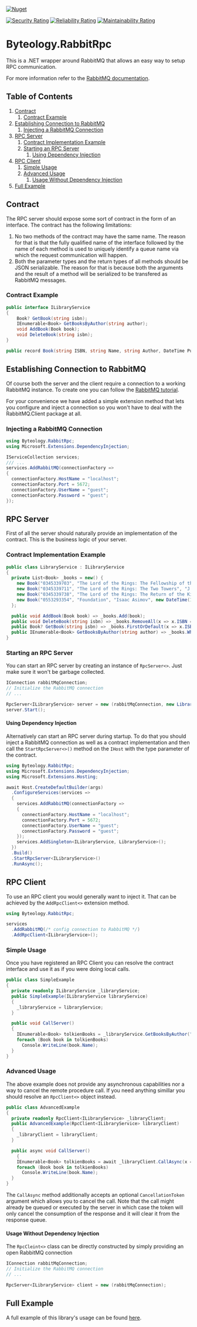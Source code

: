 [![Nuget](https://img.shields.io/nuget/v/Byteology.RabbitRpc?style=for-the-badge)](https://www.nuget.org/packages/Byteology.RabbitRpc/)

[![Security Rating](https://sonarcloud.io/api/project_badges/measure?project=Byteology_rabbit-rpc&metric=security_rating)](https://sonarcloud.io/dashboard?id=Byteology_rabbit-rpc) 
[![Reliability Rating](https://sonarcloud.io/api/project_badges/measure?project=Byteology_rabbit-rpc&metric=reliability_rating)](https://sonarcloud.io/dashboard?id=Byteology_rabbit-rpc)
[![Maintainability Rating](https://sonarcloud.io/api/project_badges/measure?project=Byteology_rabbit-rpc&metric=sqale_rating)](https://sonarcloud.io/dashboard?id=Byteology_rabbit-rpc)

# Byteology.RabbitRpc
This is a .NET wrapper around RabbitMQ that allows an easy way to setup RPC communication.

For more information refer to the [RabbitMQ documentation](https://www.rabbitmq.com/tutorials/tutorial-six-dotnet.html).

## Table of Contents
1. [Contract](#contract)
    1. [Contract Example](#contract-example)
1. [Establishing Connection to RabbitMQ](#establishing-connection-to-rabbitmq)
    1. [Injecting a RabbitMQ Connection](#injecting-a-rabbitmq-connection)
1. [RPC Server](#rpc-server)
    1. [Contract Implementation Example](#contract-implementation-example)
    1. [Starting an RPC Server](#starting-an-rpc-server)
        1. [Using Dependency Injection](#using-dependency-injection)
1. [RPC Client](#rpc-client)
    1. [Simple Usage](#simple-usage)
    1. [Advanced Usage](#advanced-usage)
        1. [Usage Without Dependency Injection](#usage-without-dependency-injection)
1. [Full Example](#full-example)

## Contract
The RPC server should expose some sort of contract in the form of an interface. The contract has the following limitations:
1. No two methods of the contract may have the same name. The reason for that is that the fully qualified name of the interface followed by the name of each method is used to uniquely identify a queue name via which the request communication will happen.
2. Both the parameter types and the return types of all methods should be JSON serializable. The reason for that is because both the arguments and the result of a method will be serialized to be transfered as RabbitMQ messages.

### Contract Example
``` c#
public interface ILibraryService
{
    Book? GetBook(string isbn);
    IEnumerable<Book> GetBooksByAuthor(string author);
    void AddBook(Book book);
    void DeleteBook(string isbn);
}

public record Book(string ISBN, string Name, string Author, DateTime PublicationDate);
```
## Establishing Connection to RabbitMQ
Of course both the server and the client require a connection to a working RabbitMQ instance. To create one you can follow the [RabbitMQ tutorial](https://www.rabbitmq.com/tutorials/tutorial-one-dotnet.html). 

For your convenience we have added a simple extension method that lets you configure and inject a connection so you won't have to deal with the RabbitMQ.Client package at all.

### Injecting a RabbitMQ Connection
``` c#
using Byteology.RabbitRpc;
using Microsoft.Extensions.DependencyInjection;

IServiceCollection services;
/// ...
services.AddRabbitMQ(connectionFactory =>
{
  connectionFactory.HostName = "localhost";
  connectionFactory.Port = 5672;
  connectionFactory.UserName = "guest";
  connectionFactory.Password = "guest";
});
```

## RPC Server
First of all the server should naturally provide an implementation of the contract. This is the business logic of your server.

### Contract Implementation Example
``` c#
public class LibraryService : ILibraryService
{
  private List<Book> _books = new() {
    new Book("0345339703", "The Lord of the Rings: The Fellowship of the Ring", "J.R.R.Tolkien", new DateTime(1986, 08, 12)),
    new Book("0345339711", "The Lord of the Rings: The Two Towers", "J.R.R.Tolkien", new DateTime(1986, 08, 12)),
    new Book("0345339738", "The Lord of the Rings: The Return of the King", "J.R.R.Tolkien", new DateTime(1986, 07, 12)),
    new Book("0553293354", "Foundation", "Isaac Asimov", new DateTime(1991, 10, 01))
  };

  public void AddBook(Book book) => _books.Add(book);
  public void DeleteBook(string isbn) => _books.RemoveAll(x => x.ISBN == isbn);
  public Book? GetBook(string isbn) => _books.FirstOrDefault(x => x.ISBN == isbn);
  public IEnumerable<Book> GetBooksByAuthor(string author) => _books.Where(x => x.Author == author);
}
```
### Starting an RPC Server
You can start an RPC server by creating an instance of `RpcServer<>`. Just make sure it won't be garbage collected.
``` c#
IConnection rabbitMqConnection;
// Initialize the RabbitMQ connection
// ...

RpcServer<ILibraryService> server = new (rabbitMqConnection, new LibraryService());
server.Start();
```

#### Using Dependency Injection
Alternatively can start an RPC server during startup. To do that you should inject a RabbitMQ connection as well as a contract implementation and then call the `StartRpcServer<>()` method on the `IHost` with the type parameter of the contract.
``` c#
using Byteology.RabbitRpc;
using Microsoft.Extensions.DependencyInjection;
using Microsoft.Extensions.Hosting;

await Host.CreateDefaultBuilder(args)
  .ConfigureServices(services =>
  {
    services.AddRabbitMQ(connectionFactory =>
    {
      connectionFactory.HostName = "localhost";
      connectionFactory.Port = 5672;
      connectionFactory.UserName = "guest";
      connectionFactory.Password = "guest";
    });
    services.AddSingleton<ILibraryService, LibraryService>();
  })
  .Build()
  .StartRpcServer<ILibraryService>()
  .RunAsync();
```

## RPC Client
To use an RPC client you would generally want to inject it. That can be achieved by the `AddRpcClient<>` extension method.

``` c#
using Byteology.RabbitRpc;

services
  .AddRabbitMQ(/* config connection to RabbitMQ */)
  .AddRpcClient<ILibraryService>();
```

### Simple Usage
Once you have registered an RPC Client you can resolve the contract interface and use it as if you were doing local calls.
``` c#
public class SimpleExample
{
  private readonly ILibraryService _libraryService;
  public SimpleExample(ILibraryService libraryService)
  {
    _libraryService = libraryService;
  }

  public void CallServer()
  {
    IEnumerable<Book> tolkienBooks = _libraryService.GetBooksByAuthor("J.R.R.Tolkien");
    foreach (Book book in tolkienBooks)
      Console.WriteLine(book.Name);
  }
}
```

### Advanced Usage
The above example does not provide any asynchronous capabilities nor a way to cancel the remote procedure call. If you need anything simillar you should resolve an `RpcClient<>` object instead.
``` c#
public class AdvancedExample
{
  private readonly RpcClient<ILibraryService> _libraryClient;
  public AdvancedExample(RpcClient<ILibraryService> libraryClient)
  {
    _libraryClient = libraryClient;
  }

  public async void CallServer()
	{
    IEnumerable<Book> tolkienBooks = await _libraryClient.CallAsync(x => x.GetBooksByAuthor("J.R.R.Tolkien"));
    foreach (Book book in tolkienBooks)
      Console.WriteLine(book.Name);
  }
}
```
The `CallAsync` method additionally accepts an optional `CancellationToken` argument which allows you to cancel the call. Note that the call might already be queued or executed by the server in which case the token will only cancel the consumption of the response and it will clear it from the response queue.

#### Usage Without Dependency Injection
The `RpcCleint<>` class can be directly constructed by simply providing an open RabbitMQ connection
``` c#
IConnection rabbitMqConnection;
// Initialize the RabbitMQ connection
// ...

RpcServer<ILibraryService> client = new (rabbitMqConnection);
```

## Full Example
A full example of this library's usage can be found [here](https://github.com/Byteology/rabbit-rpc/tree/master/Example).

